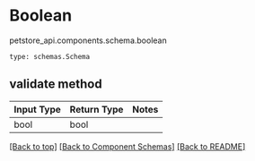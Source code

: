 # Boolean
petstore_api.components.schema.boolean
```
type: schemas.Schema
```

## validate method
Input Type | Return Type | Notes
------------ | ------------- | -------------
bool | bool |

[[Back to top]](#top) [[Back to Component Schemas]](../../../README.md#Component-Schemas) [[Back to README]](../../../README.md)
